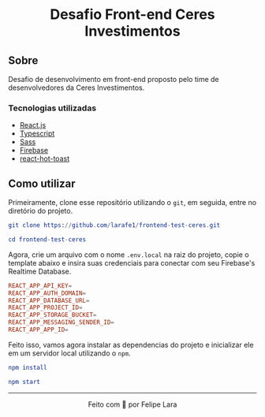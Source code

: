 <h1 align="center">
  Desafio Front-end Ceres Investimentos
</h1>

## Sobre

Desafio de desenvolvimento em front-end proposto pelo time de desenvolvedores da Ceres Investimentos.

### Tecnologias utilizadas

- [React.js](https://reactjs.org/)
- [Typescript](https://www.typescriptlang.org/)
- [Sass](https://sass-lang.com/)
- [Firebase](https://firebase.google.com/?hl=en)
- [react-hot-toast](https://react-hot-toast.com/)

## Como utilizar

Primeiramente, clone esse repositório utilizando o `git`, em seguida, entre no diretório do projeto.

```elm
git clone https://github.com/larafe1/frontend-test-ceres.git

cd frontend-test-ceres
```

Agora, crie um arquivo com o nome `.env.local` na raiz do projeto, copie o template abaixo e insira suas credenciais para conectar com seu Firebase's Realtime Database.

```elm
REACT_APP_API_KEY=
REACT_APP_AUTH_DOMAIN=
REACT_APP_DATABASE_URL=
REACT_APP_PROJECT_ID=
REACT_APP_STORAGE_BUCKET=
REACT_APP_MESSAGING_SENDER_ID=
REACT_APP_APP_ID=
```

Feito isso, vamos agora instalar as dependencias do projeto e inicializar ele em um servidor local utilizando o `npm`.

```elm
npm install

npm start
```

---

<p align="center">
  Feito com 💜 por Felipe Lara
</p>
